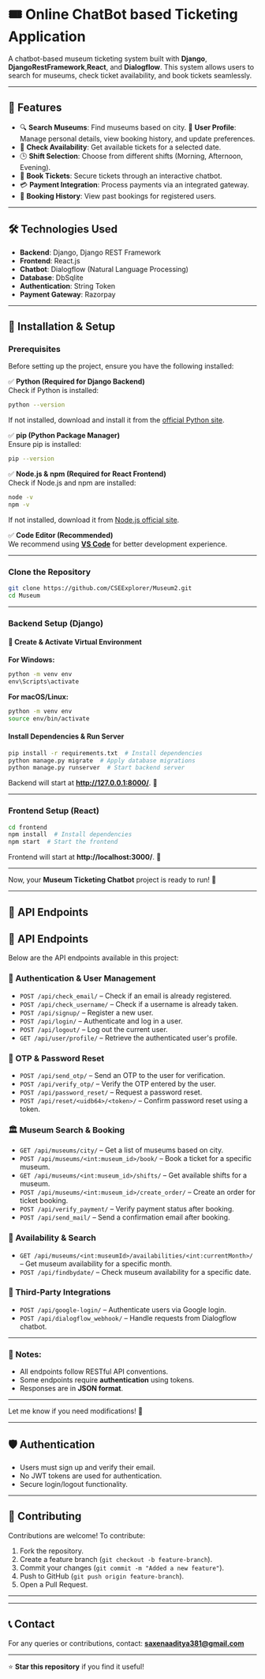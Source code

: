 # 🎟️ Online ChatBot based Ticketing Application

A chatbot-based museum ticketing system built with **Django**, **DjangoRestFramework**,**React**, and **Dialogflow**. This system allows users to search for museums, check ticket availability, and book tickets seamlessly.

---

## 🚀 Features
- 🔍 **Search Museums**: Find museums based on city.
   👤 **User Profile**: Manage personal details, view booking history, and update preferences.
- 📅 **Check Availability**: Get available tickets for a selected date.
- 🕒 **Shift Selection**: Choose from different shifts (Morning, Afternoon, Evening).
- 🎫 **Book Tickets**: Secure tickets through an interactive chatbot.
- 💳 **Payment Integration**: Process payments via an integrated gateway.
- 📜 **Booking History**: View past bookings for registered users.

---

## 🛠 Technologies Used
- **Backend**: Django, Django REST Framework
- **Frontend**: React.js
- **Chatbot**: Dialogflow (Natural Language Processing)
- **Database**: DbSqlite
- **Authentication**: String Token
- **Payment Gateway**: Razorpay 

---

## 📌 Installation & Setup

### Prerequisites
Before setting up the project, ensure you have the following installed:

✅ **Python (Required for Django Backend)**  
Check if Python is installed:  
```bash
python --version
```

If not installed, download and install it from the [official Python site](https://www.python.org/downloads/).

✅ **pip (Python Package Manager)**  
Ensure pip is installed:  
```bash
pip --version
```

✅ **Node.js & npm (Required for React Frontend)**  
Check if Node.js and npm are installed:  
```bash
node -v
npm -v
```
If not installed, download it from [Node.js official site](https://nodejs.org/).

✅ **Code Editor (Recommended)**  
We recommend using **[VS Code](https://code.visualstudio.com/)** for better development experience.

---

### Clone the Repository
```bash
git clone https://github.com/CSEExplorer/Museum2.git
cd Museum
```

---

###  Backend Setup (Django)
#### 🔹 Create & Activate Virtual Environment  
**For Windows:**  
```cmd
python -m venv env
env\Scripts\activate
```
**For macOS/Linux:**  
```bash
python -m venv env
source env/bin/activate
```

####  Install Dependencies & Run Server  
```bash
pip install -r requirements.txt  # Install dependencies
python manage.py migrate  # Apply database migrations
python manage.py runserver  # Start backend server
```
Backend will start at **http://127.0.0.1:8000/**. 🎉  

---

###  Frontend Setup (React)
```bash
cd frontend
npm install  # Install dependencies
npm start  # Start the frontend
```
Frontend will start at **http://localhost:3000/**. 🎨  

---

Now, your **Museum Ticketing Chatbot** project is ready to run! 🚀



---

## 📜 API Endpoints
## 📡 API Endpoints

Below are the API endpoints available in this project:

### 🔐 Authentication & User Management

- `POST /api/check_email/` – Check if an email is already registered.
- `POST /api/check_username/` – Check if a username is already taken.
- `POST /api/signup/` – Register a new user.
- `POST /api/login/` – Authenticate and log in a user.
- `POST /api/logout/` – Log out the current user.
- `GET /api/user/profile/` – Retrieve the authenticated user's profile.

### 🔑 OTP & Password Reset
- `POST /api/send_otp/` – Send an OTP to the user for verification.
- `POST /api/verify_otp/` – Verify the OTP entered by the user.
- `POST /api/password_reset/` – Request a password reset.
- `POST /api/reset/<uidb64>/<token>/` – Confirm password reset using a token.

### 🏛️ Museum Search & Booking
- `GET /api/museums/city/` – Get a list of museums based on city.
- `POST /api/museums/<int:museum_id>/book/` – Book a ticket for a specific museum.
- `GET /api/museums/<int:museum_id>/shifts/` – Get available shifts for a museum.
- `POST /api/museums/<int:museum_id>/create_order/` – Create an order for ticket booking.
- `POST /api/verify_payment/` – Verify payment status after booking.
- `POST /api/send_mail/` – Send a confirmation email after booking.

### 📅 Availability & Search
- `GET /api/museums/<int:museumId>/availabilities/<int:currentMonth>/` – Get museum availability for a specific month.
- `POST /api/findbydate/` – Check museum availability for a specific date.

### 🔗 Third-Party Integrations
- `POST /api/google-login/` – Authenticate users via Google login.
- `POST /api/dialogflow_webhook/` – Handle requests from Dialogflow chatbot.

---

### 📢 Notes:
- All endpoints follow RESTful API conventions.
- Some endpoints require **authentication** using tokens.
- Responses are in **JSON format**.

---

Let me know if you need modifications! 🚀


---

## 🛡️ Authentication
- Users must sign up and verify their email.
- No JWT tokens are used for authentication.
- Secure login/logout functionality.

---

## 🤝 Contributing
Contributions are welcome! To contribute:
1. Fork the repository.
2. Create a feature branch (`git checkout -b feature-branch`).
3. Commit your changes (`git commit -m "Added a new feature"`).
4. Push to GitHub (`git push origin feature-branch`).
5. Open a Pull Request.

---


---

## 📞 Contact
For any queries or contributions, contact: **saxenaaditya381@gmail.com**

---

⭐ **Star this repository** if you find it useful!

